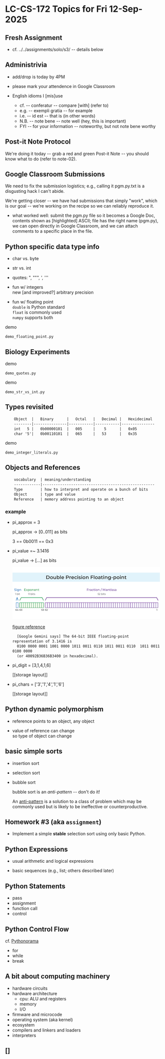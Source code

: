 # LC-CS-172 Topics for Fri 12-Sep-2025

## Fresh Assignment

* cf. ../../assignments/solo/s3/ -- details below

## Administrivia

* add/drop is today by 4PM

* please mark your attendence in Google Classroom

* English idioms I [mis]use

    - cf.	-- conferatur			-- compare [with] (refer to)
	- e.g. 	-- exempli gratia 		-- for example
	- i.e. 	-- id est		 		-- that is (in other words)
	- N.B.	-- note bene			-- note well (hey, this is important)
	- FYI	-- for your information	-- noteworthy, but not note bene worthy

## Post-it Note Protocol

We're doing it today -- grab a red and green Post-it Note -- you should
know what to do (refer to note-02).

## Google Classroom Submissions

We need to fix the submission logistics; e.g., calling it pgm.py.txt is
a disgusting hack I can't abide.

We're getting closer -- we have had submissions that simply "work",
which is our goal -- we're working on the recipe so we can reliably
reproduce it.

* what worked well: submit the pgm.py file so it becomes a Google Doc,
contents shown as [highlighted] ASCII; file has the right name (pgm.py),
we can open directly in Google Classroom, and we can attach comments to
a specific place in the file.

## Python specific data type info

- char vs. byte

- str vs. int

- quotes: ", """, ', '''

- fun w/ integers  
  new [and improved?] arbitrary precision

- fun w/ floating point  
  `double` is Python standard  
  `float` is commonly used  
  `numpy` supports both

demo

	demo_floating_point.py

## Biology Experiments

demo

    demo_quotes.py
demo

    demo_str_vs_int.py

## Types revisited

		Object	|	Binary		| 	Octal	| 	Decimal	| 	Hexidecimal
		--------|---------------|-----------|-----------|---------------
		int   5	|	0b00000101	|	005		|	 5		|	0x05		
		char '5'|	0b00110101	|	065		|	53		|	0x35
demo

    demo_integer_literals.py

## Objects and References

		vocabulary  | meaning/understanding
		------------|---------------------------------------------------
		Type		| how to interpret and operate on a bunch of bits
		Object 		| type and value	
		Reference	| memory address pointing to an object

### example

* pi_approx = 3

	pi_approx -> [0..011] as bits

	3 == 0b0011 == 0x3

* pi_value =~ 3.1416

	pi_value -> [...] as bits

    ![IEEE 754 64-bit format](IEEE_64bit_floating_point.png)

    [figure reference](https://www.lorric.com/en/Articles/flowmeter-technology/flowmeter-technology/floating-point)

		[Google Gemini says] The 64-bit IEEE floating-point representation of 3.1416 is
		0100 0000 0001 1001 0000 1011 0011 0110 1011 0011 0110  1011 0011 0100 0000
		(or 40092B36B36B3400 in hexadecimal).

* pi_digit = [3,1,4,1,6]

    [[storage layout]]

* pi_chars = ['3','1','4','1','6']

    [[storage layout]]

## Python dynamic polymorphism

* reference points to an object, any object

* value of reference can change  
  so type of object can change

## basic simple sorts

* insertion sort

* selection sort

* bubble sort

  bubble sort is an *anti-pattern* -- don't do it!

    An [anti-pattern](https://en.wikipedia.org/wiki/Anti-pattern) is a
    solution to a class of problem which may be commonly used but is
    likely to be ineffective or counterproductive.

## Homework #3 (aka `assignment`)

* Implement a simple **stable** selection sort using only basic Python.

## Python Expressions

* usual arithmetic and logical expressions

* basic sequences (e.g., list; others described later)

## Python Statements

* pass
* assignment
* function call
* control

## Python Control Flow

cf. [Pythonorama](https://github.com/alainkaegi/pythonorama/blob/main/control_structures/loops.md)

* for
* while
* break

## A bit about computing machinery

* hardware circuits
* hardware architecture
  - cpu: ALU and registers
  - memory
  - I/O
* firmware and microcode
* operating system (aka kernel)
* ecosystem
* compilers and linkers and loaders
* interpreters

## []
